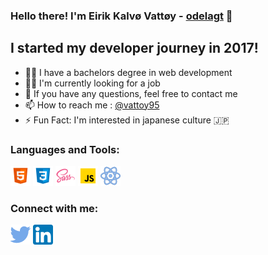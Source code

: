 ### Hello there! I'm Eirik Kalvø Vattøy - [odelagt][website] 👋

## I started my developer journey in 2017!
- 👨‍🎓 I have a bachelors degree in web development
- 👨‍💻 I'm currently looking for a job
- 💬 If you have any questions, feel free to contact me
- 📫 How to reach me : [@vattoy95][twitter]
- ⚡️ Fun Fact: I'm interested in japanese culture 🇯🇵

### Languages and Tools:
![HTML](https://github.com/eirikkv95/eirikkv95/blob/master/images/html.png?raw=true)
![css](https://github.com/eirikkv95/eirikkv95/blob/master/images/css.png?raw=true)
![sass](https://github.com/eirikkv95/eirikkv95/blob/master/images/sass.png?raw=true)
![js](https://github.com/eirikkv95/eirikkv95/blob/master/images/js.png?raw=true)
![react](https://github.com/eirikkv95/eirikkv95/blob/master/images/react.png?raw=true)
 
 ### Connect with me:
![Twitter](https://github.com/eirikkv95/eirikkv95/blob/master/images/twitter.png?raw=true)
![LinkedIn](https://github.com/eirikkv95/eirikkv95/blob/master/images/linkedin.png?raw=true)








 [website]: https://odelagt.netlify.app/
 [twitter]: https://twitter.com/vattoy95
 [linkedin]: https://www.linkedin.com/in/eirik-kalv%C3%B8-vatt%C3%B8y-628216140/

